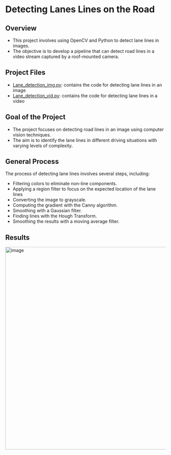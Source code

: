 # Detecting Lanes Lines on the Road

## Overview

- This project involves using OpenCV and Python to detect lane lines in images.
- The objective is to develop a pipeline that can detect road lines in a video stream captured by a roof-mounted camera.

## Project Files

- [Lane_detection_img.py](Lane_detection_img.py): contains the code for detecting lane lines in an image
- [Lane_detection_vid.py](Lane_detection_vid.py): contains the code for detecting lane lines in a video

## Goal of the Project

- The project focuses on detecting road lines in an image using computer vision techniques.
- The aim is to identify the lane lines in different driving situations with varying levels of complexity.

## General Process

The process of detecting lane lines involves several steps, including:
- Filtering colors to eliminate non-line components.
- Applying a region filter to focus on the expected location of the lane lines
- Converting the image to grayscale.
- Computing the gradient with the Canny algorithm.
- Smoothing with a Gaussian filter.
- Finding lines with the Hough Transform.
- Smoothing the results with a moving average filter.

## Results

<img width="637" alt="image" src="https://user-images.githubusercontent.com/108230926/220211536-8f5a7807-76fa-4257-9a97-008619609504.png">
